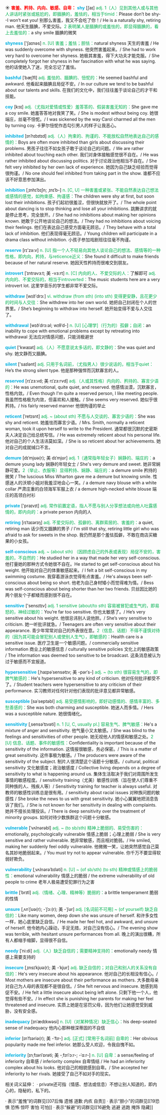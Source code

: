 ☀ <font color="red">**害羞、矜持、内向、敏感、自卑：**</font>
<font color="sky blue">**shy**</font> [ʃaɪ] 
<font color="#00b050">adj. 1（人）见到其他人或与其他人讲话时紧张或尴尬的，即腼腆的，羞怯的，相当于timid：</font>Please don’t be shy--I won’t eat you! 别那么害羞，我又不会吃了你！/ He is a naturally shy, retiring man. 他天生腼腆，不爱交际。<font color="#00b050">2 表明某人是腼腆的或羞怯的，即显得腼腆的，看上去羞怯的：</font>a shy smile 腼腆的微笑
                     
<font color="sky blue">**shyness**</font> ['ʃaɪnəs]
<font color="#00b050">n. [U] 害羞；羞怯；胆怯：</font>natural shyness 天生的害羞 / He was suddenly overcome with shyness. 他突然害羞起来。/ She had to work very hard to overcome her shyness. 她极其害羞，得下大功夫才能克服。/ She completely forgot her shyness in her fascination with what he was saying. 他的话使她入了迷，完全忘记了羞怯。

<font color="sky blue">**bashful**</font> [ˈbæʃfl]
<font color="#00b050">adj. 羞怯的、腼腆的、忸怩的：</font>He seemed bashful and awkward. 他看起来腼腆且局促不安。/ In our culture we tend to be bashful about our talents and skills. 在我们的文化中，我们往往羞于谈论自己的才干和技能。

<font color="sky blue">**coy**</font> [kɔɪ]
<font color="#00b050">adj.（尤指对爱情或性爱）羞答答的、假装害羞无知的：</font>She gave me a coy smile. 她羞答答地对我笑了笑。/ She is modest without being coy. 她很端庄，丝毫不忸怩。/ I was sickened by the way Carol charmed all the men by turning coy. 卡萝尔忸怩作态勾引男人的样子让我恶心。
           
<font color="sky blue">**inhibited**</font> [ɪnˈhɪbɪtɪd]
<font color="#00b050">adj.（人）拘束的、拘谨的、不能放松自然地表达自己的感情的：</font>Boys are often more inhibited than girls about discussing their problems. 男孩子往往不如女孩子敢于谈论自己的问题。/ We are rather inhibited about touching each other. 我们对身体接触感觉很不自在。/ He was rather inhibited about discussing politics. 对于讨论政治他相当不自在。/ She felt very inhibited by her own lack of experience. 她因为自己缺乏经验而觉得很拘谨。/ No one should feel inhibited from taking part in the show. 谁都不应该不好意思参加演出。
           
<font color="sky blue">**inhibition**</font> [ˌɪnhɪˈbɪʃn; ˌɪnɪˈb-]
<font color="#00b050">n. [C, U] 一种害羞或紧张、不能自然表达自己想法或感情的感觉，如拘束感、拘谨感：</font>The children were shy at first, but soon lost their inhibitions. 孩子们起初很羞涩，但很快就放开了。/ The whole point about dancing is to stop thinking and lose all your inhibitions. 跳舞讲求的就是停止思考，完全放开。/ She had no inhibitions about making her opinions known. 她敢于公开地谈论自己的想法。/ They had no inhibitions about voicing their feelings. 他们在表达自己感受方面毫无顾忌。/ They behave with a total lack of inhibition. 他们表现得毫无顾忌。/ Young children will participate in a drama class without inhibition. 小孩子参加戏剧班往往毫不拘谨。

<font color="sky blue">**reserve**</font> [rɪ'zə:v] 
<font color="#00b050">n. [U] 指一个人不轻易向其他人谈论自己的想法、感情等的一种性格，即内向，矜持，与reticence近义：</font>She found it difficult to make friends because of her natural reserve. 她因天性矜持而很难交到朋友。
           
<font color="sky blue">**introvert**</font> [ˈɪntrəvɜ:t; 美 -vɜ:rt]
<font color="#00b050">n. [C] 内向的人、不爱交际的人：</font>了解即可 <font color="#00b050">adj. 内向的、不爱交际的，相当于introverted：</font>The music students here are a very introvert lot. 这里学音乐的学生都非常不爱交际。

<font color="sky blue">**withdraw**</font> [wɪð'drɔ:] 
<font color="#00b050">vi. withdraw (from sth) (into sth) 变得更安静，且花更少的时间与人交往：</font>She withdrew into her own world. 她把自己封闭在个人的世界里。/ She’s beginning to withdraw into herself. 她开始变得不爱与人交往了。
           
<font color="sky blue">**withdrawal**</font> [wɪðˈdrɔ:əl; wɪθˈd-] 
<font color="#00b050">n. [U] [心理学]（行为的）孤僻；自闭：</font>an inability to cope with emotional problems except by retreating into withdrawal 无法应对情感问题，只能消极避世

<font color="sky blue">**quiet**</font> ['kwaɪət] 
<font color="#00b050">adj.（人）不愿意说太多话的，即文静的：</font>She was quiet and shy. 她文静而又腼腆。

<font color="sky blue">**silent**</font> ['saɪlənt] 
<font color="#00b050">adj. 只用于名词前，（尤指男人）很少说话的，相当于quiet：</font>He’s the strong silent type. 他是那种强悍而沉默寡言的人。
                      
<font color="sky blue">**reserved**</font> [rɪˈzɜ:vd; 美 rɪˈzɜ:rvd]
<font color="#00b050">adj.（人或其性格）内向的、矜持的、寡言少语的：</font>He was unemotional, quite quiet, and reserved. 他感情淡漠，沉默寡言，性格内敛。/ Even though I'm quite a reserved person, I like meeting people. 我虽然性格极为内敛，但喜欢和人接触。/ She seems very reserved. 她似乎很矜持。/ his fairly reserved manner 他很拘谨的举止

<font color="sky blue">**reticent**</font> [ˈretɪsnt]
<font color="#00b050">adj. ~ (about sth) 不愿与人交谈的、寡言少语的：</font>She was shy and reticent. 她羞怯而寡言少语。/ Mrs. Smith, normally a reticent woman, took it upon herself to write to the President. 通常都很沉默的史密斯夫人决定自己给总统写信。/ He was extremely reticent about his personal life. 他对自己的个人生活讳莫如深。/ She is so reticent about her achievements. 她对自己的成就缄口不言。           

<font color="sky blue">**demure**</font> [dɪˈmjʊə(r); 美 dɪˈmjʊr]
<font color="#00b050">adj. 1（通常指年轻女子）娴静的、端庄的：</font>a demure young lady 娴静的年轻女士 / She's very demure and sweet. 她非常娴静可爱。<font color="#00b050">2（举止、衣服等）显得矜持、娴静、端庄的：</font>a demure smile 矜持的微笑 / The luscious Miss Wharton gave me a demure but knowing smile. 性感迷人的沃顿小姐对我羞涩地会心一笑。/ a demure navy blouse with a white collar 严肃庄重的白领海军军服上衣 / a demure high-necked white blouse 端庄的高领白衬衫

<font color="sky blue">**private**</font> ['praɪvɪt] 
<font color="#00b050">adj. 常作前置定语，指人不愿与别人分享想法或向他人吐露感情的，即内向的：</font>a private person 内向的人
           
<font color="sky blue">**retiring**</font> [rɪˈtaɪərɪŋ]
<font color="#00b050">adj. 不爱交际的、孤僻的、离群索居的、害羞的：</font>a quiet, retiring man 话少而又腼腆的男子 / I'm still that shy, retiring little girl who was afraid to ask for sweets in the shop. 我仍然是那个羞怯孤僻，不敢在商店买糖果的小女孩。
           
<font color="sky blue">**self-conscious**</font>
<font color="#00b050">adj. ~ (about sth) （因顾虑自己的外表或表现）局促不安的，害羞的，不自然的：</font>He studied her in a way that made her very self-conscious. 他打量她的那种方式令她很不自在。He started to get self-conscious about his weight. 他开始对自己的体重敏感起来。/ I felt a bit self-conscious in my swimming costume. 我穿着游泳衣觉得有点害羞。/ He's always been self-conscious about being so short. 他老为自己身材矮小而觉得难为情。/ Bess was self-conscious about being shorter than her two friends. 贝丝因比她的两个朋友个子都矮而感到很不自在。

<font color="sky blue">**sensitive**</font> ['sensɪtɪv] 
<font color="#00b050">adj. 1 sensitive (about/to sth) 容易被冒犯或生气的，即易怒的，神经过敏的：</font>You’re far too sensitive. 你也太敏感了。/ He’s very sensitive about his weight. 他很忌讳别人说他胖。/ She’s very sensitive to criticism. 她一听批评就急。/ Teenagers are often very sensitive about their appearance. 青少年常常对自己的外表很在意。<font color="#00b050">2（信息、话题）不得不谨慎对待的（因为其可能会冒犯别人或使别人生气），即敏感的：</font>Health care is a sensitive issue. 医疗卫生是一个敏感问题。/ commercially sensitive information 商业上的敏感信息 / culturally sensitive policies 文化上的敏感政策 / The information was deemed too sensitive to be broadcast. 这条消息被认为过于敏感而不宜报道。
           
<font color="sky blue">**hypersensitive**</font> [ˌhaɪpəˈsensətɪv; 美 -pərˈs-]
<font color="#00b050">adj. ~ (to sth) 很容易生气的，即脾气敏感的：</font>He's hypersensitive to any kind of criticism. 他对任何批评都受不了。/ Student teachers were hypersensitive to any criticism of their performance. 实习教师对任何针对他们表现的批评意见都异常敏感。           
           
<font color="sky blue">**susceptible**</font> [səˈseptəbl]
<font color="#00b050">adj. 易受感情影响的，即好动感情的、感情丰富的、多愁善感的：</font>She was both charming and susceptible. 她迷人而多情。/ Hers was a susceptible nature. 她很情绪化。

<font color="sky blue">**sensitivity**</font> [ˌsensəˈtɪvəti]
<font color="#00b050">n. 1 [U, C, usually pl.] 容易生气、脾气敏感：</font>He's a mixture of anger and sensitivity. 他气量小又太敏感。/ She was blind to the feelings and sensitivities of other people. 她无视他人的情感和敏感之处。<font color="#00b050">2 [U] 信息、话题、事件的敏感性：</font>Confidentiality is important because of the sensitivity of the information. 这情报很敏感，务必保密。/ This is a matter of great sensitivity. 这件事极为敏感。/ The producers were aware of the sensitivity of the subject. 制片人很清楚这个话题十分敏感。/ cultural, political sensitivity 文化敏感度；政治敏感度 / Collective living depends on a degree of sensitivity to what is happening around us. 集体生活取决于我们对周围所发生事情的敏感程度。/ sensitivity training（尤美）敏感性训练（旨在使人们尊重不同种族的人、残疾人等）/ Sensitivity training for teacher is always useful. 对教师的敏感性训练总是很有用。/ sensitivity about racial issues 对种族问题的敏感性 / She broke the news to us with great sensitivity. 她小心翼翼地把消息告诉了我们。/ She is not known for her sensitivity in dealing with complaints. 她并不擅长处理投诉。/ There is deep sensitivity over the treatment of minority groups. 如何对待少数族群这个问题十分敏感。
           
<font color="sky blue">**vulnerable**</font> [ˈvʌlnərəbl]
<font color="#00b050">adj. ~ (to sb/sth) 精神上脆弱的、易受伤害的：</font>emotionally, psychologically vulnerable 情感上脆弱；心理上脆弱 / She is very sensitive and rather vulnerable. 她非常敏感，而且相对脆弱。/ He smiled, making her suddenly feel oddly vulnerable. 他微微一笑，让她突然感觉自己莫名其妙地脆弱起来。/ You must try not to appear vulnerable. 你千万不要显得软弱好欺负。
           
<font color="sky blue">**vulnerability**</font> [ˌvʌlnərəˈbɪləti]
<font color="#00b050">n. [U] ~ (of sb/sth) (to sth) 精神或情感上的脆弱性：</font>emotional vulnerability 情感上的脆弱 / the extreme vulnerability of old people to crime 老年人极易遭受犯罪行为之害

<font color="sky blue">**brittle**</font> [ˈbrɪtl]
<font color="#00b050">adj.（情绪、心理、精神等）脆弱的：</font>a brittle temperament 脆弱的性情

<font color="sky blue">**unsure**</font> [ˌʌnˈʃʊə(r); -ˈʃɔ:(r); 美 -ˈʃʊr]
<font color="#00b050">adj. [名词前不可用] ~ (of yourself) 缺乏自信的：</font>Like many women, deep down she was unsure of herself. 和许多女性一样，她心底里缺乏自信。/ He made her feel hot, and awkward, and unsure of herself. 他令她内心躁动，手足无措，对自己没有信心。/ The evening show was terrible, with hesitant unsure performances from all. 晚上的演出很糟，所有人都缩手缩脚，显得很不自信。
        
<font color="sky blue">**needy**</font> [ˈni:di]
<font color="#00b050">adj.（人）缺乏自信的；需要精神支持的：</font>emotionally needy 情感上需要支持的

<font color="sky blue">**insecure**</font> [ˌɪnsɪˈkjʊə(r); 美 -ˈkjʊr]
<font color="#00b050">adj. 缺乏自信的；对自己和别人的关系没有自信的：</font>He's very insecure about his appearance. 他对自己的长相没有信心。/ Most mothers are insecure about their performance as mothers. 大多数母亲对自己为人母的表现都不是很自信。/ She felt nervous and insecure. 她感到局促不安。/ He felt a little insecure about being left alone. 只剩下他一个人，他觉得有些不安。/ In effect she is punishing her parents for making her feel threatened and insecure. 实质上她是在惩罚父母，因为他们让她感觉受到威胁，没有安全感。

<font color="sky blue">**inadequacy**</font> [ɪnˈædɪkwəsi]
<font color="#00b050">n. [U]（对某种情况）缺乏信心：</font>his deep-seated sense of inadequacy 他内心那种根深蒂固的不自信

<font color="sky blue">**inferior**</font> [ɪnˈfɪəriə(r); 美 -ˈfɪr-]
<font color="#00b050">adj. [正式] [常用于名词前] 自卑的：</font>Her obvious popularity made me feel inferior. 她那么受人欢迎，令我自愧不如。

<font color="sky blue">**inferiority**</font> [ɪnˌfɪəriˈɒrəti; 美 -ˌfɪriˈɔ:r-; -ˈɑ:r-]
<font color="#00b050">n. [U] 自卑：</font>a sense/feeling of inferiority 自卑感 / inferiority complex 自卑情结 / He had an inferiority complex about his looks. 他对自己的相貌感到自卑。/ She accepted her inferiority to her rivals. 她接受了自己不如对手的现实。

相关词义延伸：
· private还可指（情感、想法或信息）不想让别人知道的，即内心的，隐秘的，私下的。

· 表示“羞愧”的词群见[[07后悔 遗憾 道歉 内疚 自责]]
· 表示“胆小”的词群见[[19恐惧 恐怖 惊吓 害怕 可怕]]
· 表示“躲避”的词群见[[16避免 逃避 逃跑 掩饰 隐藏]]
